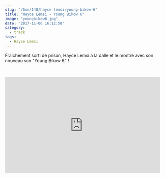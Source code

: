 ```yaml
--- 
slug: "/Son/148/hayce lemsi/young-bikow-6"
title: "Hayce Lemsi - Young Bikow 6"
image: "youngbikow6.jpg"
date: "2017-11-06 16:12:50"
category:
  - track
tags:
  - Hayce Lemsi
---
```

<p>Fraichement sorti de prison, Hayce Lemsi a la dalle et le montre avec son nouveau son "Young Bikow 6" !</p><br/><p><iframe width="100%" height="315" src="https://www.youtube.com/embed/TIzyaogShYQ" frameborder="0" allowfullscreen></iframe></p>